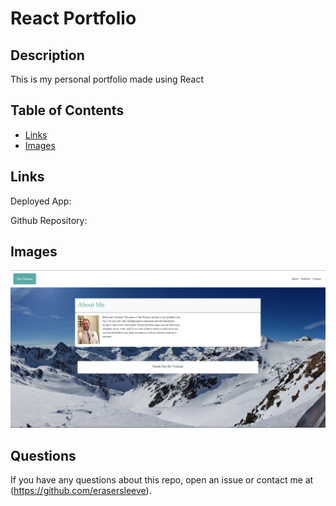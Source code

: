 # React Portfolio
  ## Description
  This is my personal portfolio made using React
  ## Table of Contents
  *  [Links](#Links)
  *  [Images](#Images)

  ## Links
  Deployed App: 

  Github Repository: 
  
  ## Images 
![1](https://github.com/erasersleeve/React-Portfolio/blob/master/src/assets/images/README%20imgs/Capture%20d%E2%80%99%C3%A9cran%20(51).png)


  ## Questions
  If you have any questions about this repo, open an issue or contact me at (https://github.com/erasersleeve).
  